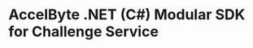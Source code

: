 [//]: # (This code is generated by tool. DO NOT EDIT.)

# AccelByte .NET (C#) Modular SDK for Challenge Service